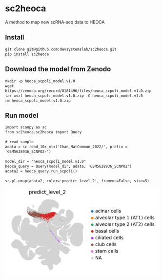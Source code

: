 # sc2heoca
A method to map new scRNA-seq data to HEOCA

## Install
```
git clone git@github.com:devsystemslab/sc2heoca.git
pip install sc2heoca
```

## Download the model from Zenodo
```
mkdir -p heoca_scpoli_model.v1.0
wget https://zenodo.org/record/8181496/files/heoca_scpoli_model.v1.0.zip
tar xvzf heoca_scpoli_model.v1.0.zip -C heoca_scpoli_model.v1.0
rm heoca_scpoli_model.v1.0.zip
```

## Run model

```
import scanpy as sc
from sc2heoca.sc2heoca import Query

# read sample
adata = sc.read_10x_mtx('Chan_NatCommun_2022/', prefix = 'GSM5628936_SCNPO2-')

model_dir = "heoca_scpoli_model.v1.0"
heoca_query = Query(model_dir, adata, 'GSM5628936_SCNPO2')
adata2 = heoca_query.run_scpoli()

sc.pl.umap(adata2, color='predict_level_2', frameon=False, size=5)

```
![](figures/GSM5628936_SCNPO2.png)
